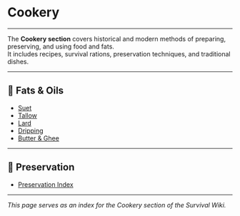 # Cookery

---

The **Cookery section** covers historical and modern methods of preparing, preserving, and using food and fats.  
It includes recipes, survival rations, preservation techniques, and traditional dishes.  

---

## 🔹 Fats & Oils  
- [Suet](suet.md)  
- [Tallow](tallow.md)  
- [Lard](lard.md)  
- [Dripping](dripping.md)  
- [Butter & Ghee](butter-ghee.md)  

---

## 🔹 Preservation  
- [Preservation Index](preservation.md)  

---

*This page serves as an index for the Cookery section of the Survival Wiki.*

